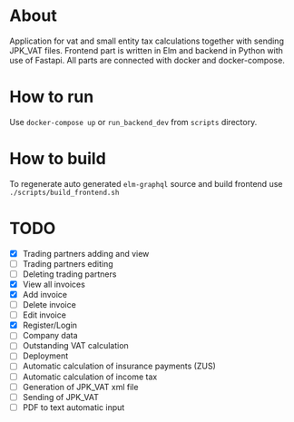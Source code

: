 # About
Application for vat and small entity tax calculations together with sending JPK_VAT files.
Frontend part is written in Elm and backend in Python with use of Fastapi. All parts are connected with docker and docker-compose.

# How to run
Use `docker-compose up` or `run_backend_dev` from `scripts` directory.

# How to build
To regenerate auto generated `elm-graphql` source and build frontend use `./scripts/build_frontend.sh`



# TODO
- [x] Trading partners adding and view
- [ ] Trading partners editing
- [ ] Deleting trading partners
- [x] View all invoices
- [x] Add invoice
- [ ] Delete invoice
- [ ] Edit invoice
- [x] Register/Login
- [ ] Company data
- [ ] Outstanding VAT calculation
- [ ] Deployment
- [ ] Automatic calculation of insurance payments (ZUS)
- [ ] Automatic calculation of income tax
- [ ] Generation of JPK_VAT xml file
- [ ] Sending of JPK_VAT
- [ ] PDF to text automatic input
